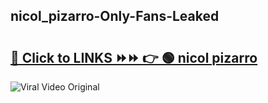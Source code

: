 
 ## nicol_pizarro-Only-Fans-Leaked

# <h2><a href="https://clipsfans.com/nicol_pizarro&ref=git">🔗 Click to LINKS ⏩⏩ 👉 🟢 nicol pizarro </a></h2>

<a href="https://clipsfans.com/nicol_pizarro&ref=git" rel="nofollow" data-target="animated-image.originalLink"><img src="https://i.ibb.co.com/xMMVF88/686577567.gif" alt="Viral Video Original" style="max-width: 100%; display: inline-block;" data-target="animated-image.originalImage"></a>
